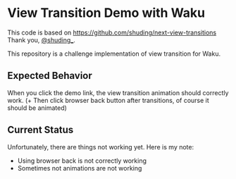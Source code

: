 # View Transition Demo with Waku

This code is based on https://github.com/shuding/next-view-transitions
Thank you, [@shuding_](https://twitter.com/shuding_).

This repository is a challenge implementation of view transition for Waku.

## Expected Behavior

When you click the demo link, the view transition animation should correctly work.
(+ Then click browser back button after transitions, of course it should be animated)

## Current Status
Unfortunately, there are things not working yet.
Here is my note:
- Using browser back is not correctly working
- Sometimes not animations are not working
